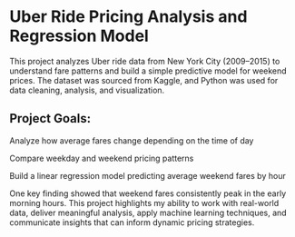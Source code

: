 # Uber Ride Pricing Analysis and Regression Model
This project analyzes Uber ride data from New York City (2009–2015) to understand fare patterns and build a simple predictive model for weekend prices. The dataset was sourced from Kaggle, and Python was used for data cleaning, analysis, and visualization.

## Project Goals:

Analyze how average fares change depending on the time of day

Compare weekday and weekend pricing patterns

Build a linear regression model predicting average weekend fares by hour

One key finding showed that weekend fares consistently peak in the early morning hours. This project highlights my ability to work with real-world data, deliver meaningful analysis, apply machine learning techniques, and communicate insights that can inform dynamic pricing strategies.
